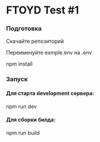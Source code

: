 # FTOYD Test #1

### Подготовка

Скачайте репозиторий

Переименуйте exmple.env на .env

npm install

### Запуск

#### Для старта development сервера:

npm run dev

#### Для сборки билда:

npm run build

